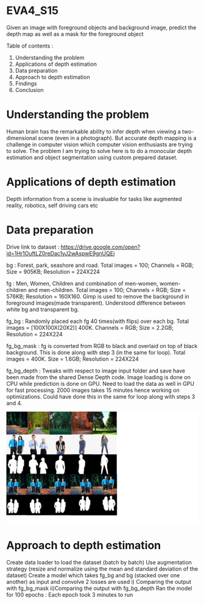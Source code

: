 # EVA4_S15
Given an image with foreground objects and background image, predict the depth map as well as a mask for the foreground object

Table of contents :
1) Understanding the problem
2) Applications of depth estimation
3) Data preparation
4) Approach to depth estimation
5) Findings
6) Conclusion

# Understanding the problem
Human brain has the remarkable ability to infer depth when viewing a two-dimensional scene (even in a photograph). But accurate depth mapping is a challenge in computer vision which computer vision enthusiasts are trying to solve. The problem I am trying to solve here is to do a monocular depth estimation and object segmentation using custom prepared dataset.

# Applications of depth estimation
Depth information from a scene is invaluable for tasks like augmented reality, robotics, self driving cars etc

# Data preparation
Drive link to dataset : https://drive.google.com/open?id=1Hr1OuftLZ0reDac1yJ2wAspwE9gnUQEi

bg : Forest, park, seashore and road. Total images = 100; Channels = RGB; Size = 905KB; Resolution = 224X224

fg : Men, Women, Children and combination of men-women, women-children and men-children. Total images = 100; Channels = RGB; Size = 576KB; Resolution = 160X160. Gimp is used to remove the background in foreground images(made transparent). Understood difference between white bg and transparent bg.

fg_bg : Randomly placed each fg 40 times(with flips) over each bg. Total images = [100X100X(20X2)] 400K. Channels = RGB; Size = 2.2GB; Resolution = 224X224

fg_bg_mask : fg is converted from RGB to black and overlaid on top of black background. This is done along with step 3 (in the same for loop). Total images = 400K. Size = 1.6GB; Resolution = 224X224

fg_bg_depth : Tweaks with respect to image input folder and save have been made from the shared Dense Depth code. Image loading is done on CPU while prediction is done on GPU. Need to load the data as well in GPU for fast processing. 2000 images takes 15 minutes hence working on optimizations. Could have done this in the same for loop along with steps 3 and 4.

<img src = "Data_Samples_Depth_Model.png">

# Approach to depth estimation
Create data loader to load the dataset (batch by batch)
Use augmentation strategy (resize and normalize using the mean and standard deviation of the dataset)
Create a model which takes fg_bg and bg (stacked over one another) as input and convolve
2 losses are used 
  i) Comparing the output with fg_bg_mask
  ii)Comparing the output with fg_bg_depth
Ran the model for 100 epochs : Each epoch took 3 minutes to run  

